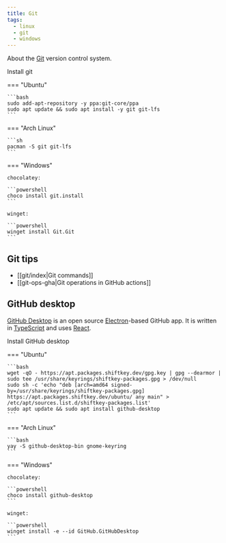 ```yaml
---
title: Git
tags:
  - linux
  - git
  - windows
---
```


About the [Git](https://git-scm.com/) version control system.

Install git

=== "Ubuntu"

    ```bash
    sudo add-apt-repository -y ppa:git-core/ppa
    sudo apt update && sudo apt install -y git git-lfs
    ```

=== "Arch Linux"

    ```sh
    pacman -S git git-lfs
    ```

=== "Windows"

    chocolatey:

    ```powershell
    choco install git.install
    ```

    winget:

    ```powershell
    winget install Git.Git
    ```

## Git tips

- [[git/index|Git commands]]
- [[git-ops-gha|Git operations in GitHub actions]]


## GitHub desktop

[GitHub Desktop](https://desktop.github.com/) is an open source [Electron](https://www.electronjs.org/)-based GitHub app. It is written in [TypeScript](https://www.typescriptlang.org) and
uses [React](https://reactjs.org/).

Install GitHub desktop

=== "Ubuntu"

    ```bash
    wget -qO - https://apt.packages.shiftkey.dev/gpg.key | gpg --dearmor | sudo tee /usr/share/keyrings/shiftkey-packages.gpg > /dev/null
    sudo sh -c 'echo "deb [arch=amd64 signed-by=/usr/share/keyrings/shiftkey-packages.gpg] https://apt.packages.shiftkey.dev/ubuntu/ any main" > /etc/apt/sources.list.d/shiftkey-packages.list'
    sudo apt update && sudo apt install github-desktop
    ```

=== "Arch Linux"

    ```bash
    yay -S github-desktop-bin gnome-keyring
    ```

=== "Windows"

    chocolatey:

    ```powershell
    choco install github-desktop
    ```

    winget:

    ```powershell
    winget install -e --id GitHub.GitHubDesktop
    ```
